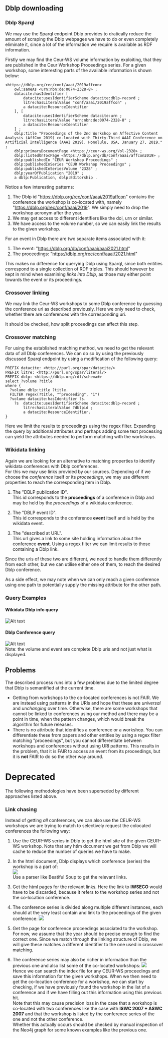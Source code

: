 ## Dblp downloading

### Dblp Sparql

We may use the Sparql endpoint Dblp provides to dratically reduce the amount of scraping the Dblp webpages we have to do or even completely eliminate it, since a lot of the information we require is available as RDF information.

Firstly we may find the Ceur-WS volume information by exploiting, that they are published in the Ceur Workshop Proceedings series.
For a given workshop, some interesting parts of the available information is shown below:

```
<https://dblp.org/rec/conf/aaai/2019affcon>
	owl:sameAs <urn:nbn:de:0074-2328-8> ;
	datacite:hasIdentifier [
		datacite:usesIdentifierScheme datacite:dblp-record ;
		litre:hasLiteralValue "conf/aaai/2019affcon" ;
		a datacite:ResourceIdentifier
	], [
		datacite:usesIdentifierScheme datacite:urn ;
		litre:hasLiteralValue "urn:nbn:de:0074-2328-8" ;
		a datacite:ResourceIdentifier
	] ;
	dblp:title "Proceedings of the 2nd Workshop on Affective Content Analysis (AffCon 2019) co-located with Thirty-Third AAAI Conference on Artificial Intelligence (AAAI 2019), Honolulu, USA, January 27, 2019." ;
	dblp:primaryDocumentPage <https://ceur-ws.org/Vol-2328> ;
	dblp:listedOnTocPage <https://dblp.org/db/conf/aaai/affcon2019> ;
	dblp:publishedIn "CEUR Workshop Proceedings" ;
	dblp:publishedInSeries "CEUR Workshop Proceedings" ;
	dblp:publishedInSeriesVolume "2328" ;
	dblp:yearOfPublication "2019" ;
	a dblp:Publication, dblp:Editorship .
```
Notice a few interesting patterns:

1. The Dblp id "https://dblp.org/rec/conf/aaai/2019affcon" contains the conference the workshop is co-located with, namely "https://dblp.org/rec/conf/aaai/2019".
We simply need to drop the workshop acronym after the year.
1. We may get access to different identifiers like the doi, urn or similar.
1. We have access to the volume number, so we can easily link the results to the given workshop. 

For an event in Dblp there are two separate items associated with it:
1. The event: "https://dblp.org/db/conf/aaai/aaai2021.html"
1. The proceedings: "https://dblp.org/rec/conf/aaai/2021.html"

This makes no difference for querying Dblp using Sparql, since both entities correspond to a single collection of RDF triples.
This should however be kept in mind when examining *links into Dblp*, as those may either point towards the event or its proceedings.

### Crossover linking

We may link the Ceur-WS workshops to some Dblp conference by guessing the conference uri as described previously.
Here we only need to check, whether there are conferences with the corresponding uri.

It should be checked, how split proceedings can affect this step.

### Crossover matching
For using the established matching method, we need to get the relevant data of all Dblp conferences.
We can do so by using the previously discussed Sparql endpoint by using a modification of the following query:

```
PREFIX datacite: <http://purl.org/spar/datacite/>
PREFIX litre: <http://purl.org/spar/literal/>
PREFIX dblp: <https://dblp.org/rdf/schema#>
select ?volume ?title 
where {
  ?volume dblp:title ?title.
  FILTER regex(?title, "^proceeding", "i")
  ?volume datacite:hasIdentifier ?s.
	?s	datacite:usesIdentifierScheme datacite:dblp-record ;
		litre:hasLiteralValue ?dblpid ;
		a datacite:ResourceIdentifier. 
}
```
Here we limit the results to proceedings using the regex filter.
Expanding the query by additional attributes and perhaps adding some text processing can yield the attributes needed to perform matching with the workshops.

### Wikidata linking

Again we are looking for an alternative to matching properties to identify wikidata conferences with Dblp conferences.  
For this we may use links provided by our sources.
Depending of if we choose the *conference* itself or its *proceedings*, we may use different properties to reach the corresponding item in Dblp.

1. The "DBLP publication ID".  
This id corresponds to the **proceedings** of a conference in Dblp and may be held by the *proceedings* of a wikidata conference.


1. The "DBLP event ID".  
This id corresponds to the conference **event** itself and is held by the wikidata event.

1. The "described at URL".  
This url gives a link to some site holding information about the conference __event__. Using a regex filter we can limit results to those containing a Dblp link.

Since the uris of these two are different, we need to handle them differently from each other, but we can utilise either one of them, to reach the desired Dblp conference.

As a side effect, we may note when we can only reach a given conference using one path to potentially supply the missing attribute for the other path.

### Query Examples

#### Wikidata Dblp info query
![Alt text](/images/WikidataDblp.png)

#### Dblp Conference query
![Alt text](/images/DblpQuery.png)  
Note: the volume and event are complete Dblp uris and not just what is displayed.

## Problems
The described process runs into a few problems due to the limited degree that Dblp is semantified at the current time.

- Getting from workshops to the co-located conferences is not FAIR. We are instead using patterns in the URIs and hope that these are _universal_ and _unchanging_ over time. Otherwise, there are some workshops that cannot be linked to conferences using our method and there may be a point in time, when the pattern changes, which would break the algorithm for future releases.
- There is no attribute that identifies a conference or a workshop. You can differentiate these from papers and other entities by using a regex filter matching "proceedings", but you cannot differentiate between workshops and conferences without using URI patterns. This results in the problem, that it is FAIR to access an event from its proceedings, but it is __not__ FAIR to do so the other way around. 

# Deprecated
The following methodologies have been superseded by different approaches listed above.

### Link chasing
Instead of getting _all_ conferences, we can also use the CEUR-WS workshops we are trying to match to selectively request the colocated conferences the following way:

1. Use the CEUR-WS series in Dblp to get the html site of the given CEUR-WS workshop.
Note that any htlm document we get from Dblp we will cache to reduce the number of queries we have to make.

1. In the html document, Dblp displays which conference (series) the workshop is a part of:  
![](/images/DblpLinking.png)  
Use a parser like Beatiful Soup to get the relevant links.

1. Get the html pages for the relevant links. Here the link to **IWSECO** would have to be discarded, because it refers to the workshop series and not the co-location conference.

1. The conference series is divided along multiple different instances, each should at the very least contain and link to the proceedings of the given conference:
![](/images/DblpConferenceSeries.png)

1. Get the page for conference proceedings associated to the workshop. For now, we assume that the year should be precise enough to find the correct one.
Since we match through the linking structure of Dblp, we will give these matches a different identifier to the one used in crossover matching.

1. The conference series may also be richer in information than the previous one and also list some of the co-located workshops:
![](/images/DblpInformationRich.png)  
Hence we can search the index file for any CEUR-WS proceedings and save this information for the given workshops.
When we then need to get the co-location conference for a workshop, we can start by checking, if we have previously found the workshop in the list of a conference and if we have filling out this information using this previous hit.  
Note that this may cause precision loss in the case that a workshop is co-located with two conferences like the case with **ISWC 2007 + ASWC 2007** and that the workshop is listed by the conference series of the one and not the other conference.  
Whether this actually occurs should be checked by manual inspection of the Neo4j graph for some known examples like the previous one.